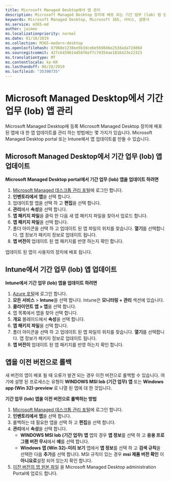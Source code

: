 ```yaml
---
title: Microsoft Managed Desktop에서 앱 관리
description: Microsoft Managed Desktop 장치에 배포 되는 기간 업무 (lob) 앱 업데이트 방법에 대 한 정보
keywords: Microsoft Managed Desktop, Microsoft 365, 서비스, 설명서
ms.service: m365-md
author: jaimeo
ms.localizationpriority: normal
ms.date: 01/18/2019
ms.collection: M365-modern-desktop
ms.openlocfilehash: 87968e1238ee5b3dce6e569846e253dada72dd6d
ms.sourcegitcommit: 427c6459614d58f6ef7c74354ae1816423e22323
ms.translationtype: MT
ms.contentlocale: ko-KR
ms.lasthandoff: 06/28/2019
ms.locfileid: "35390735"
---
```

# <a name="manage-line-of-business-apps-in-microsoft-managed-desktop"></a>Microsoft Managed Desktop에서 기간 업무 (lob) 앱 관리

<!--Application management -->

Microsoft Managed Desktop에 등록 Microsoft Managed Desktop 장치에 배포 된 앱에 대 한 앱 업데이트를 관리 하는 방법에는 몇 가지가 있습니다. Microsoft Managed Desktop portal 또는 Intune에서 앱 업데이트를 만들 수 있습니다. 

<span id="update-app-mmd" />

## <a name="update-line-of-business-apps-in-microsoft-managed-desktop"></a>Microsoft Managed Desktop에서 기간 업무 (lob) 앱 업데이트

**Microsoft Managed Desktop portal에서 기간 업무 (lob) 앱을 업데이트 하려면**
1. [Microsoft Managed 데스크톱 관리 포털](http://aka.ms/mmdportal)에 로그인 합니다.
2. **인벤토리에서** **앱**을 선택 합니다.  
3. 업데이트할 앱을 선택 하 고 **편집**을 선택 합니다.
4. **관리**에서 **속성**을 선택 합니다. 
5. **앱 패키지 파일**을 클릭 한 다음 새 앱 패키지 파일을 찾아서 업로드 합니다.
6. **앱 패키지 파일**을 선택 합니다.
7. 폴더 아이콘을 선택 하 고 업데이트 된 앱 파일의 위치를 찾습니다. **열기**를 선택합니다. 앱 정보가 패키지 정보로 업데이트 됩니다.
8. **앱 버전이** 업데이트 된 앱 패키지를 반영 하는지 확인 합니다. 

업데이트 된 앱이 사용자의 장치에 배포 됩니다.

<span id="update-app-intune" />

## <a name="update-line-of-business-apps-in-intune"></a>Intune에서 기간 업무 (lob) 앱 업데이트

**Intune에서 기간 업무 (lob) 앱을 업데이트 하려면**
1. [Azure 포털](https://azure.portal.com)에 로그인 합니다.
2. **모든 서비스** > **Intune**을 선택 합니다. Intune은 **모니터링 + 관리** 섹션에 있습니다.
3. **클라이언트 앱 > 앱**을 선택 합니다.
4. 앱 목록에서 앱을 찾아 선택 합니다.
5. **개요** 블레이드에서 **속성**을 선택 합니다.
6. **앱 패키지 파일**을 선택 합니다.
7. 폴더 아이콘을 선택 하 고 업데이트 된 앱 파일의 위치를 찾습니다. **열기**를 선택합니다. 앱 정보가 패키지 정보로 업데이트 됩니다.
8. **앱 버전이** 업데이트 된 앱 패키지를 반영 하는지 확인 합니다.

<span id="roll-back-app-mmd" />

## <a name="roll-back-an-app-to-a-previous-version"></a>앱을 이전 버전으로 롤백

새 버전의 앱이 배포 될 때 오류가 발견 되는 경우 이전 버전으로 롤백할 수 있습니다. 여기에 설명 된 프로세스는 유형이 **WINDOWS MSI lob (기간 업무) 앱** 또는 **Windows app (Win 32)-preview** 로 나열 된 앱에 대 한 것입니다.

**기간 업무 (lob) 앱을 이전 버전으로 롤백하는 방법**

1. [Microsoft Managed 데스크톱 관리 포털](http://aka.ms/mmdportal)에 로그인 합니다.
2. **인벤토리에서** **앱**을 선택 합니다.  
3. 롤백하는 데 필요한 앱을 선택 하 고 **편집**을 선택 합니다.
4. **관리**에서 **속성**을 선택 합니다. 
    - **WINDOWS MSI lob (기간 업무) 앱** 앱의 경우 **앱 정보**를 선택 하 고 **응용 프로그램 버전 무시**에서 **예**를 선택 합니다.
    - **Windows 앱 (Win 32)-미리 보기** 앱에서 **앱 정보**를 선택 하 고 **검색 규칙**을 선택한 다음 **추가**를 선택 합니다. 
    MSI 규칙이 있는 경우 **msi 제품 버전 확인** 이 **아니요로**설정 되어 있는지 확인 합니다.
5. [이전 버전의 앱 원본 파일](../get-started/deploy-apps.md) 을 Microsoft Managed Desktop administration Portal에 업로드 합니다.  

